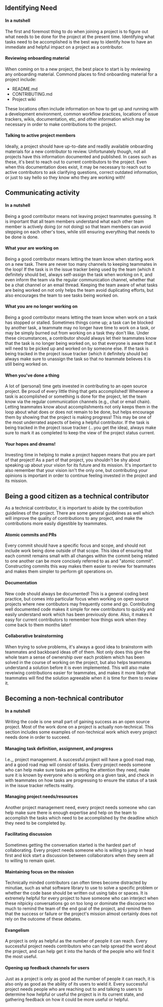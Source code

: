 ## Identifying Need

#### In a nutshell

The first and foremost thing to do when joining a project is to figure out what needs to be done
for the project at the present time. Identifying what tasks need to be accomplished is the best
way to identify how to have an immediate and helpful impact on a project as a contributor.

#### Reviewing onboarding material

When coming on to a new project, the best place to start is by reviewing any onboarding material.
Commond places to find onboarding material for a project include:

- README.md
- CONTRIBUTING.md
- Project wiki

These locations often include information on how to get up and running with a development environment,
common workflow practices, locations of issue trackers, wikis, documentation, etc, and other information
which may be necessary in order to make contributions to the project.

#### Talking to active project members

Ideally, a project should have up-to-date and readily available onboarding materials for a new contributor
to review. Unfortunately though, not all projects have this information documented and published. In cases
such as these, it's best to reach out to current contributors to the project. Even when this documentation
does exist, it may be necessary to reach out to active contributors to ask clarifying questions,
correct outdated information, or just to say hello so they know who they are working with!

## Communicating activity

#### In a nutshell

Being a good contributor means not leaving project teammates guessing. It is important that all team members
understand what each other team member is actively doing (or not doing) so that team members can avoid stepping
on each other's toes, while still ensuring everything that needs to be done is done.

#### What your are working on

Being a good contributor means letting the team know when starting work on a new task. There are never too many channels
to keeping teammates in the loop! If the task is in the issue tracker being used by the team (which it definitely should be),
always self-assign the task when working on it, and even inform the team via the regular communication channel, whether that
be a chat channel or an email thread. Keeping the team aware of what tasks are being worked on not only helps the team avoid
duplicating efforts, but also encourages the team to see tasks being worked on.

#### What you are no longer working on

Being a good contributor means letting the team know when work on a task has stopped or stalled. Sometimes things come up;
a task can be blocked by another task, a teammate may no longer have time to work on a task, or may be simply burned out from
working on a task they don't like. Under these circumstances, a contributor should always let their teammates know that the
task is no longer being worked on, so that everyone is aware that it will need to be picked up and worked on by someone else.
If the task is being tracked in the project issue tracker (which it definitely should be) always make sure to unassign the task
so that no teammate believes it is still being worked on.

#### When you've done a thing

A lot of (personal) time gets invested in contributing to an open source project. Be proud of every little thing that gets
accomplished! Whenever a task is accomplished or something is done for the project, let the team know via the regular communication
channels (e.g., chat or email chain). Letting teammates know about accomplishments not only keeps them in the loop about what does
or does not remain to be done, but helps encourage them by showing that the project is making progress! This may be one of the most
underrated aspects of being a helpful contributor. If the task is being tracked in the project issue tracker (...you get the idea),
always make sure to mark it as completed to keep the view of the project status current.

#### Your hopes and dreams!

Investing time in helping to make a project happen means that you are part of that project! As a part of that project, you shouldn't
be shy about speaking up about your vision for its future and its mission. It's important to also remember that your vision isn't the
only one, but contributing your opinions is important in order to continue feeling invested in the project and its mission.

## Being a good citizen as a technical contributor

As a technical contributor, it is important to abide by the contribution guidelines of the project. There are some general guidelines
as well which will improve the quality of contributions to any project, and make the contributions more easily digestible by teammates.

#### Atomic commits and PRs

Every commit should have a specific focus and scope, and should not include work being done outside of that scope. This idea of ensuring
that each commit remains small with all changes within the commit being related to one another can be more concisely referred to as
and "atomic commit". Constructing commits this way makes them easier to review for teammates and makes them simpler to perform git
operations on.

#### Documentation

New code should always be documented! This is a general coding best practice, but comes into particular focus when working on open source
projects where new contibutors may frequently come and go. Contributing well documented code makes it simple for new contributors to quickly
and easily understand work which has been previously done. Also, it makes it easy for current contributors to remember how things work
when they come back to them months later!

#### Collaborative brainstorming

When trying to solve problems, it's always a good idea to brainstorm with teammates and backboard ideas off of them. Not only does this
give the whole team a sense of ownership over each problem which has been solved in the course of working on the project, but also helps
teammates understand a solution before it is even implemented. This will also make reveiwing contributions easier for teammates, and makes
it more likely that teammates will find the solution agreeable when it is time for them to review it.

## Becoming a non-technical contributor

#### In a nutshell

Writing the code is one small part of gaining success as an open source project. Most of the work done on a project is actually non-technical.
This section includes some examples of non-technical work which every project needs done in order to succeed.

#### Managing task definition, assignment, and progress

I.e.,, project management. A successful project will have a good road map, and a good road map will consist of tasks. Every project needs
someone who can help make sure tasks are getting the attention they need, make sure it is known by everyone who is working on a given task,
and check in with teammates on how tasks are progressing to ensure the status of a task in the issue tracker reflects reality.

#### Managing project needs/resources

Another project management need, every project needs someone who can help make sure there is enough expertise and help on the team
to accomplish the tasks which need to be accomplished by the deadline which they need to be completed by.

#### Facilitating discussion

Sometimes getting the conversation started is the hardest part of collaborating. Every project needs someone who is willing to jump in head first
and kick start a discussion between collaborators when they seem all to willing to remain quiet.

#### Maintaining focus on the mission

Technically minded contributors can often times become distracted by minutiae, such as what software library to use to solve a specific problem
or whether the code base should be written out using tabs or spaces. It is extremely helpful for every project to have someone who can interject
when these nitpicky conversations go on too long or dominate the discourse too much to remind the team of the end goal of the project, and remind
them that the success or failure or the project's mission almost certainly does not rely on the outcome of these debates.

#### Evangelism

A project is only as helpful as the number of people it can reach. Every successful project needs contributors who can help spread the word about
the project, and can help get it into the hands of the people who will find it the most useful.

#### Opening up feedback channels for users

Just as a project is only as good ad the number of people it can reach, it is also only as good as the ability of its users to wield it. Every
successful project needs people who are reaching out to and talking to users to determine how helpful or useful the project is in its current
state, and gathering feedback on how it could be more useful or helpful.
